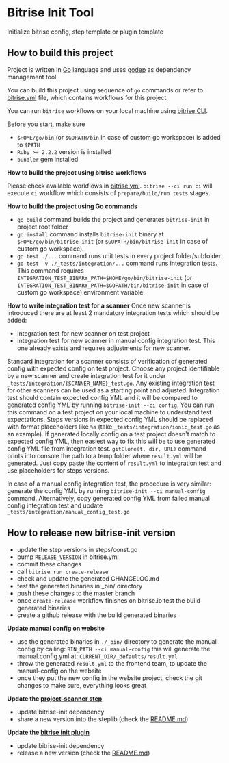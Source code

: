 # Bitrise Init Tool

Initialize bitrise config, step template or plugin template

## How to build this project 
Project is written in [Go](https://golang.org/) language and 
uses [godep](https://github.com/tools/godep) as dependency management tool.

You can build this project using sequence of `go` commands or refer to [bitrise.yml](./bitrise.yml) file,
which contains workflows for this project.

You can run `bitrise` workflows on your local machine using [bitrise CLI](https://www.bitrise.io/cli).

Before you start, make sure 
- `$HOME/go/bin` (or `$GOPATH/bin` in case of custom go workspace) is added to `$PATH`
- `Ruby >= 2.2.2` version is installed
- `bundler` gem installed

**How to build the project using bitrise workflows**

Please check available workflows in [bitrise.yml](./bitrise.yml). 
`bitrise --ci run ci` will execute `ci` workflow which consists of `prepare/build/run tests` stages.

**How to build the project using Go commands**
- `go build` command builds the project and generates `bitrise-init` in project root folder
- `go install` command installs `bitrise-init` binary at `$HOME/go/bin/bitrise-init` (or `$GOPATH/bin/bitrise-init` in case of custom go workspace).
- `go test ./...` command runs unit tests in every project folder/subfolder.
- `go test -v ./_tests/integration/...` command runs integration tests. This command requires `INTEGRATION_TEST_BINARY_PATH=$HOME/go/bin/bitrise-init` (or `INTEGRATION_TEST_BINARY_PATH=$GOPATH/bin/bitrise-init` in case of custom go workspace) environment variable.

**How to write integration test for a scanner**
Once new scanner is introduced there are at least 2 mandatory integration tests which should be added:
- integration test for new scanner on test project
- integration test for new scanner in manual config integration test.
This one already exists and requires adjustments for new scanner.

Standard integration for a scanner consists of verification of generated config with expected config on test project.
Choose any project identifiable by a new scanner and create integration test for it under `_tests/integration/{SCANNER_NAME}_test.go`.
Any existing integration test for other scanners can be used as a starting point and adjusted.
Integration test should contain expected config YML and it will be compared to generated config YML by running `bitrise-init --ci config`.
You can run this command on a test project on your local machine to understand test expectations.
Steps versions in expected config YML should be replaced with format placeholders like `%s` (take `_tests/integration/ionic_test.go` as an example).
If generated locally config on a test project doesn't match to expected config YML, then easiest way to fix this will be to use generated config YML file from integration test.
`gitClone(t, dir, URL)` command prints into console the path to a temp folder where `result.yml` will be generated. Just copy paste the content of `result.yml` to integration test and use placeholders for steps versions.

In case of a manual config integration test, the procedure is very similar: generate the config YML by running `bitrise-init --ci manual-config` command.
Alternatively, copy generated config YML from failed manual config integration test and update `_tests/integration/manual_config_test.go`

## How to release new bitrise-init version

- update the step versions in steps/const.go
- bump `RELEASE_VERSION` in bitrise.yml
- commit these changes
- call `bitrise run create-release`
- check and update the generated CHANGELOG.md
- test the generated binaries in _bin/ directory
- push these changes to the master branch
- once `create-release` workflow finishes on bitrise.io test the build generated binaries
- create a github release with the build generated binaries

__Update manual config on website__

- use the generated binaries in `./_bin/` directory to generate the manual config by calling: `BIN_PATH --ci manual-config` this will generate the manual.config.yml at: `CURRENT_DIR/_defaults/result.yml`
- throw the generated `result.yml` to the frontend team, to update the manual-config on the website
- once they put the new config in the website project, check the git changes to make sure, everything looks great

__Update the [project-scanner step](https://github.com/bitrise-steplib/steps-project-scanner)__

- update bitrise-init dependency
- share a new version into the steplib (check the [README.md](https://github.com/bitrise-steplib/steps-project-scanner/blob/master/README.md))

__Update the [bitrise init plugin]((https://github.com/bitrise-core/bitrise-plugins-init))__

- update bitrise-init dependency
- release a new version (check the [README.md](https://github.com/bitrise-core/bitrise-plugins-init/blob/master/README.md))